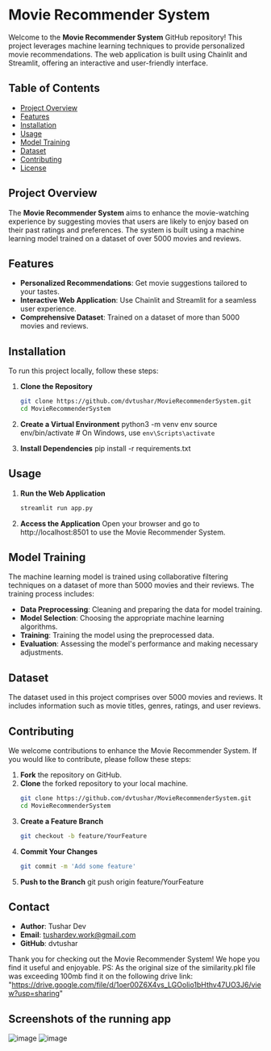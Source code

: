 # Movie Recommender System

Welcome to the **Movie Recommender System** GitHub repository! This project leverages machine learning techniques to provide personalized movie recommendations. The web application is built using Chainlit and Streamlit, offering an interactive and user-friendly interface.

## Table of Contents

- [Project Overview](#project-overview)
- [Features](#features)
- [Installation](#installation)
- [Usage](#usage)
- [Model Training](#model-training)
- [Dataset](#dataset)
- [Contributing](#contributing)
- [License](#license)

## Project Overview

The **Movie Recommender System** aims to enhance the movie-watching experience by suggesting movies that users are likely to enjoy based on their past ratings and preferences. The system is built using a machine learning model trained on a dataset of over 5000 movies and reviews.

## Features

- **Personalized Recommendations**: Get movie suggestions tailored to your tastes.
- **Interactive Web Application**: Use Chainlit and Streamlit for a seamless user experience.
- **Comprehensive Dataset**: Trained on a dataset of more than 5000 movies and reviews.

## Installation

To run this project locally, follow these steps:

1. **Clone the Repository**
   ```bash
   git clone https://github.com/dvtushar/MovieRecommenderSystem.git
   cd MovieRecommenderSystem

2. **Create a Virtual Environment**
    python3 -m venv env
   source env/bin/activate  # On Windows, use `env\Scripts\activate`

3. **Install Dependencies**
   pip install -r requirements.txt

## Usage
1. **Run the Web Application**
   ```bash
   streamlit run app.py
2. **Access the Application**
   Open your browser and go to http://localhost:8501 to use the Movie Recommender System.

## Model Training 
The machine learning model is trained using collaborative filtering techniques on a dataset of more than 5000 movies and their reviews. The training process includes:

- **Data Preprocessing**: Cleaning and preparing the data for model training.
- **Model Selection**: Choosing the appropriate machine learning algorithms.
- **Training**: Training the model using the preprocessed data.
- **Evaluation**: Assessing the model's performance and making necessary adjustments.

## Dataset
The dataset used in this project comprises over 5000 movies and reviews. It includes information such as movie titles, genres, ratings, and user reviews.

## Contributing

We welcome contributions to enhance the Movie Recommender System. If you would like to contribute, please follow these steps:

1. **Fork** the repository on GitHub.
2. **Clone** the forked repository to your local machine.
   ```bash
   git clone https://github.com/dvtushar/MovieRecommenderSystem.git
   cd MovieRecommenderSystem
3. **Create a Feature Branch**
   ```bash
   git checkout -b feature/YourFeature

4. **Commit Your Changes**
   ```bash
   git commit -m 'Add some feature'
5. **Push to the Branch**
   git push origin feature/YourFeature

## Contact
- **Author**: Tushar Dev
- **Email**: tushardev.work@gmail.com
- **GitHub**: dvtushar

Thank you for checking out the Movie Recommender System! We hope you find it useful and enjoyable.
PS: As the original size of the similarity.pkl file was exceeding 100mb find it on the following drive link: "https://drive.google.com/file/d/1oer00Z6X4vs_LGOolio1bHthv47UO3J6/view?usp=sharing"
## Screenshots of the running app 
![image](https://github.com/dvtushar/MovieRecommenderSystem/assets/96177523/f3ed2da6-68cd-4379-843a-1b812c46b5dc)
![image](https://github.com/dvtushar/MovieRecommenderSystem/assets/96177523/2c74b552-94b4-424d-a832-c05b656c84d1)


   

